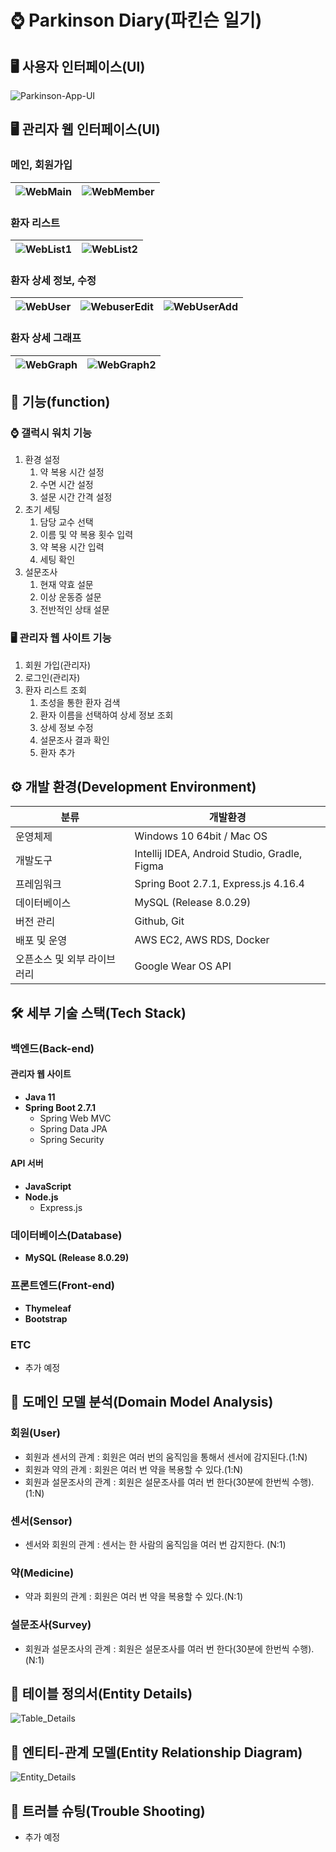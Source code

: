 # ⌚️ Parkinson Diary(파킨슨 일기)

## 🖥 사용자 인터페이스(UI)

![Parkinson-App-UI](./images/Parkinson-App-UI.png)

## 🖥 관리자 웹 인터페이스(UI)
### 메인, 회원가입
![WebMain](./images/parkinson-diary_web_design/main.png) |![WebMember](./images/parkinson-diary_web_design/member.png)
--- | --- | 
### 환자 리스트
![WebList1](./images/parkinson-diary_web_design/list1.png) |![WebList2](./images/parkinson-diary_web_design/list2.png)
--- | --- | 
### 환자 상세 정보, 수정
![WebUser](./images/parkinson-diary_web_design/user.png) |![WebuserEdit](./images/parkinson-diary_web_design/userEdit.png) |![WebUserAdd](./images/parkinson-diary_web_design/userAdd.png)
--- | --- | --- |
### 환자 상세 그래프
![WebGraph](./images/parkinson-diary_web_design/graph1.png) |![WebGraph2](./images/parkinson-diary_web_design/graph2.png)
--- | --- | 

## 🔎 기능(function)
### ⌚️ 갤럭시 워치 기능
1. 환경 설정
	1. 약 복용 시간 설정
	2. 수면 시간 설정
	3. 설문 시간 간격 설정
2. 초기 세팅
	1. 담당 교수 선택
	2. 이름 및 약 복용 횟수 입력
	3. 약 복용 시간 입력
   	4. 세팅 확인
3. 설문조사
	1. 현재 약효 설문
	2. 이상 운동증 설문
	3. 전반적인 상태 설문
### 🖥 관리자 웹 사이트 기능
1. 회원 가입(관리자)
2. 로그인(관리자)
3. 환자 리스트 조회
	1. 초성을 통한 환자 검색
	2. 환자 이름을 선택하여 상세 정보 조회
	3. 상세 정보 수정
   	4. 설문조사 결과 확인
	5. 환자 추가


## ⚙️ 개발 환경(Development Environment)

| 분류 | 개발환경 | 
|---|---|
| 운영체제 | Windows 10 64bit / Mac OS |
| 개발도구 | Intellij IDEA, Android Studio, Gradle, Figma |
| 프레임워크 | Spring Boot 2.7.1, Express.js 4.16.4 |
| 데이터베이스 | MySQL (Release 8.0.29) |
| 버전 관리 | Github, Git |
| 배포 및 운영 | AWS EC2, AWS RDS, Docker |
| 오픈소스 및 외부 라이브러리 | Google Wear OS API |


## 🛠 세부 기술 스택(Tech Stack)

### 백엔드(Back-end)

#### 관리자 웹 사이트

- **Java 11**
- **Spring Boot 2.7.1**
	- Spring Web MVC
	- Spring Data JPA
	- Spring Security

#### API 서버

- **JavaScript**
- **Node.js**
  - Express.js

### 데이터베이스(Database)

- **MySQL (Release 8.0.29)**

### 프론트엔드(Front-end)

- **Thymeleaf**
- **Bootstrap**

### ETC

- 추가 예정

## 📝 도메인 모델 분석(Domain Model Analysis)

### 회원(User)

- 회원과 센서의 관계 : 회원은 여러 번의 움직임을 통해서 센서에 감지된다.(1:N)
- 회원과 약의 관계 : 회원은 여러 번 약을 복용할 수 있다.(1:N)
- 회원과 설문조사의 관계 : 회원은 설문조사를 여러 번 한다(30분에 한번씩 수행). (1:N)

### 센서(Sensor)

- 센서와 회원의 관계 : 센서는 한 사람의 움직임을 여러 번 감지한다. (N:1)

### 약(Medicine)

- 약과 회원의 관계 : 회원은 여러 번 약을 복용할 수 있다.(N:1)

### 설문조사(Survey)

- 회원과 설문조사의 관계 : 회원은 설문조사를 여러 번 한다(30분에 한번씩 수행). (N:1)

## 📝 테이블 정의서(Entity Details)

![Table_Details](./images/table_details.png)

## 🔗 엔티티-관계 모델(Entity Relationship Diagram)

![Entity_Details](./images/entity_details.png)

## 📐 트러블 슈팅(Trouble Shooting)

- 추가 예정
